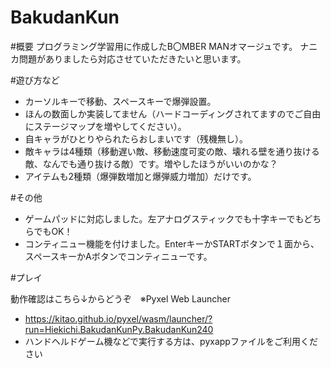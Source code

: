 # BakudanKun

#概要
プログラミング学習用に作成したB〇MBER MANオマージュです。
ナニカ問題がありましたら対応させていただきたいと思います。

#遊び方など
- カーソルキーで移動、スペースキーで爆弾設置。
- ほんの数面しか実装してません（ハードコーディングされてますのでご自由にステージマップを増やしてください）。
- 自キャラがひとりやられたらおしまいです（残機無し）。
- 敵キャラは4種類（移動遅い敵、移動速度可変の敵、壊れる壁を通り抜ける敵、なんでも通り抜ける敵）です。増やしたほうがいいのかな？
- アイテムも2種類（爆弾数増加と爆弾威力増加）だけです。

#その他
- ゲームパッドに対応しました。左アナログスティックでも十字キーでもどちらでもOK！
- コンティニュー機能を付けました。EnterキーかSTARTボタンで１面から、スペースキーかAボタンでコンティニューです。


#プレイ

動作確認はこちら↓からどうぞ　※Pyxel Web Launcher
- https://kitao.github.io/pyxel/wasm/launcher/?run=Hiekichi.BakudanKunPy.BakudanKun240
- ハンドヘルドゲーム機などで実行する方は、pyxappファイルをご利用ください


